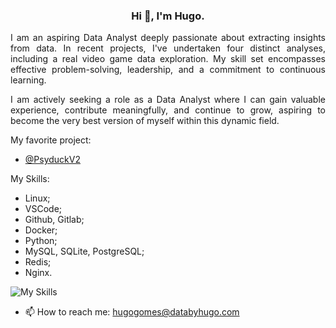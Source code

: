 <div align="center">
  
### Hi 👋, I'm Hugo.

</div>
<div style="text-align: justify">
  
I am an aspiring Data Analyst deeply passionate about extracting insights from data. In recent projects, I've undertaken four distinct analyses, including a real video game data exploration. My skill set encompasses effective problem-solving, leadership, and a commitment to continuous learning.

I am actively seeking a role as a Data Analyst where I can gain valuable experience, contribute meaningfully, and continue to grow, aspiring to become the very best version of myself within this dynamic field.

</div>

My favorite project:
- [@PsyduckV2](https://github.com/HugoDataAnalyst/PsyduckV2)

My Skills:
- Linux;
- VSCode;
- Github, Gitlab;
- Docker;
- Python;
- MySQL, SQLite, PostgreSQL;
- Redis;
- Nginx.

![My Skills](https://skillicons.dev/icons?i=linux,vscode,github,gitlab,docker,python,mysql,sqlite,postgres,nginx,py&perline=9)

- 📫 How to reach me: hugogomes@databyhugo.com
